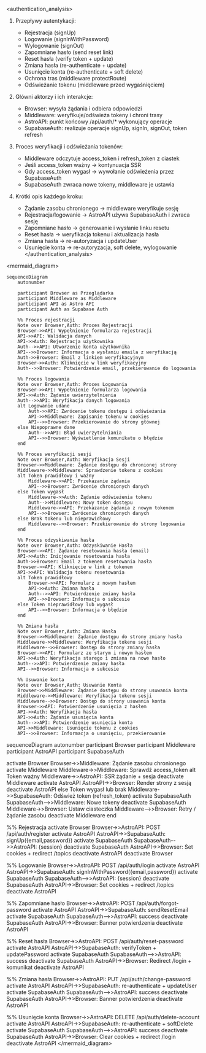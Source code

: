 <authentication_analysis>
1. Przepływy autentykacji:
   - Rejestracja (signUp)
   - Logowanie (signInWithPassword)
   - Wylogowanie (signOut)
   - Zapomniane hasło (send reset link)
   - Reset hasła (verify token + update)
   - Zmiana hasła (re-authenticate + update)
   - Usunięcie konta (re-authenticate + soft delete)
   - Ochrona tras (middleware protectRoute)
   - Odświeżanie tokenu (middleware przed wygaśnięciem)

2. Główni aktorzy i ich interakcje:
   - Browser: wysyła żądania i odbiera odpowiedzi
   - Middleware: weryfikuje/odświeża tokeny i chroni trasy
   - AstroAPI: punkt końcowy /api/auth/* wykonujący operacje
   - SupabaseAuth: realizuje operacje signUp, signIn, signOut, token refresh

3. Proces weryfikacji i odświeżania tokenów:
   - Middleware odczytuje access_token i refresh_token z ciastek
   - Jeśli access_token ważny → kontynuacja SSR
   - Gdy access_token wygasł → wywołanie odświeżenia przez SupabaseAuth
   - SupabaseAuth zwraca nowe tokeny, middleware je ustawia

4. Krótki opis każdego kroku:
   - Żądanie zasobu chronionego → middleware weryfikuje sesję
   - Rejestracja/logowanie → AstroAPI używa SupabaseAuth i zwraca sesję
   - Zapomniane hasło → generowanie i wysłanie linku resetu
   - Reset hasła → weryfikacja tokenu i aktualizacja hasła
   - Zmiana hasła → re-autoryzacja i updateUser
   - Usunięcie konta → re-autoryzacja, soft delete, wylogowanie
</authentication_analysis>

<mermaid_diagram>
```mermaid
sequenceDiagram
    autonumber
    
    participant Browser as Przeglądarka
    participant Middleware as Middleware
    participant API as Astro API
    participant Auth as Supabase Auth
    
    %% Proces rejestracji
    Note over Browser,Auth: Proces Rejestracji
    Browser->>API: Wypełnienie formularza rejestracji
    API->>API: Walidacja danych
    API->>Auth: Rejestracja użytkownika
    Auth-->>API: Utworzenie konta użytkownika
    API-->>Browser: Informacja o wysłaniu emaila z weryfikacją
    Auth->>Browser: Email z linkiem weryfikacyjnym
    Browser->>Auth: Kliknięcie w link weryfikacyjny
    Auth-->>Browser: Potwierdzenie email, przekierowanie do logowania
    
    %% Proces logowania
    Note over Browser,Auth: Proces Logowania
    Browser->>API: Wypełnienie formularza logowania
    API->>Auth: Żądanie uwierzytelnienia
    Auth-->>API: Weryfikacja danych logowania
    alt Logowanie udane
        Auth->>API: Zwrócenie tokenu dostępu i odświeżania
        API->>Middleware: Zapisanie tokenu w cookies
        API-->>Browser: Przekierowanie do strony głównej
    else Niepoprawne dane
        Auth-->>API: Błąd uwierzytelniania
        API-->>Browser: Wyświetlenie komunikatu o błędzie
    end
    
    %% Proces weryfikacji sesji
    Note over Browser,Auth: Weryfikacja Sesji
    Browser->>Middleware: Żądanie dostępu do chronionej strony
    Middleware->>Middleware: Sprawdzenie tokenu z cookies
    alt Token prawidłowy i ważny
        Middleware->>API: Przekazanie żądania
        API-->>Browser: Zwrócenie chronionych danych
    else Token wygasł
        Middleware->>Auth: Żądanie odświeżenia tokenu
        Auth-->>Middleware: Nowy token dostępu
        Middleware->>API: Przekazanie żądania z nowym tokenem
        API-->>Browser: Zwrócenie chronionych danych
    else Brak tokenu lub nieprawidłowy
        Middleware-->>Browser: Przekierowanie do strony logowania
    end
    
    %% Proces odzyskiwania hasła
    Note over Browser,Auth: Odzyskiwanie Hasła
    Browser->>API: Żądanie resetowania hasła (email)
    API->>Auth: Inicjowanie resetowania hasła
    Auth->>Browser: Email z tokenem resetowania hasła
    Browser->>API: Kliknięcie w link z tokenem
    API->>API: Walidacja tokenu resetowania
    alt Token prawidłowy
        Browser->>API: Formularz z nowym hasłem
        API->>Auth: Zmiana hasła
        Auth-->>API: Potwierdzenie zmiany hasła
        API-->>Browser: Informacja o sukcesie
    else Token nieprawidłowy lub wygasł
        API-->>Browser: Informacja o błędzie
    end
    
    %% Zmiana hasła
    Note over Browser,Auth: Zmiana Hasła
    Browser->>Middleware: Żądanie dostępu do strony zmiany hasła
    Middleware->>Middleware: Weryfikacja tokenu sesji
    Middleware-->>Browser: Dostęp do strony zmiany hasła
    Browser->>API: Formularz ze starym i nowym hasłem
    API->>Auth: Weryfikacja starego i zmiana na nowe hasło
    Auth-->>API: Potwierdzenie zmiany hasła
    API-->>Browser: Informacja o sukcesie
    
    %% Usuwanie konta
    Note over Browser,Auth: Usuwanie Konta
    Browser->>Middleware: Żądanie dostępu do strony usuwania konta
    Middleware->>Middleware: Weryfikacja tokenu sesji
    Middleware-->>Browser: Dostęp do strony usuwania konta
    Browser->>API: Potwierdzenie usunięcia z hasłem
    API->>Auth: Weryfikacja hasła
    API->>Auth: Żądanie usunięcia konta
    Auth-->>API: Potwierdzenie usunięcia konta
    API->>Middleware: Usunięcie tokenu z cookies
    API-->>Browser: Informacja o usunięciu, przekierowanie
```
sequenceDiagram
  autonumber
  participant Browser
  participant Middleware
  participant AstroAPI
  participant SupabaseAuth

  activate Browser
  Browser->>Middleware: Żądanie zasobu chronionego
  activate Middleware
  Middleware->>Middleware: Sprawdź access_token
  alt Token ważny
    Middleware->>AstroAPI: SSR żądanie + sesja
    deactivate Middleware
    activate AstroAPI
    AstroAPI->>Browser: Render strony z sesją
    deactivate AstroAPI
  else Token wygasł lub brak
    Middleware->>SupabaseAuth: Odśwież token (refresh_token)
    activate SupabaseAuth
    SupabaseAuth-->>Middleware: Nowe tokeny
    deactivate SupabaseAuth
    Middleware->>Browser: Ustaw ciasteczka
    Middleware-->>Browser: Retry / żądanie zasobu
    deactivate Middleware
  end

  %% Rejestracja
  activate Browser
  Browser->>AstroAPI: POST /api/auth/register
  activate AstroAPI
  AstroAPI->>SupabaseAuth: signUp({email,password})
  activate SupabaseAuth
  SupabaseAuth-->>AstroAPI: {session}
  deactivate SupabaseAuth
  AstroAPI->>Browser: Set cookies + redirect /topics
  deactivate AstroAPI
  deactivate Browser

  %% Logowanie
  Browser->>AstroAPI: POST /api/auth/login
  activate AstroAPI
  AstroAPI->>SupabaseAuth: signInWithPassword({email,password})
  activate SupabaseAuth
  SupabaseAuth-->>AstroAPI: {session}
  deactivate SupabaseAuth
  AstroAPI->>Browser: Set cookies + redirect /topics
  deactivate AstroAPI

  %% Zapomniane hasło
  Browser->>AstroAPI: POST /api/auth/forgot-password
  activate AstroAPI
  AstroAPI->>SupabaseAuth: sendResetEmail
  activate SupabaseAuth
  SupabaseAuth-->>AstroAPI: success
  deactivate SupabaseAuth
  AstroAPI->>Browser: Banner potwierdzenia
  deactivate AstroAPI

  %% Reset hasła
  Browser->>AstroAPI: POST /api/auth/reset-password
  activate AstroAPI
  AstroAPI->>SupabaseAuth: verifyToken + updatePassword
  activate SupabaseAuth
  SupabaseAuth-->>AstroAPI: success
  deactivate SupabaseAuth
  AstroAPI->>Browser: Redirect /login + komunikat
  deactivate AstroAPI

  %% Zmiana hasła
  Browser->>AstroAPI: PUT /api/auth/change-password
  activate AstroAPI
  AstroAPI->>SupabaseAuth: re-authenticate + updateUser
  activate SupabaseAuth
  SupabaseAuth-->>AstroAPI: success
  deactivate SupabaseAuth
  AstroAPI->>Browser: Banner potwierdzenia
  deactivate AstroAPI

  %% Usunięcie konta
  Browser->>AstroAPI: DELETE /api/auth/delete-account
  activate AstroAPI
  AstroAPI->>SupabaseAuth: re-authenticate + softDelete
  activate SupabaseAuth
  SupabaseAuth-->>AstroAPI: success
  deactivate SupabaseAuth
  AstroAPI->>Browser: Clear cookies + redirect /login
  deactivate AstroAPI
</mermaid_diagram>